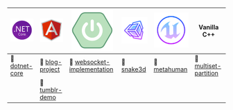 | ![.NET Core](https://github.com/ouchhawk/ouchhawk/blob/main/icons8-.net-framework.svg) | ![Angular](https://github.com/ouchhawk/ouchhawk/blob/main/icons8-angularjs.svg) | ![Spring Boot](https://github.com/ouchhawk/ouchhawk/blob/main/icons8-spring-boot(1).svg) | ![Unity Engine](https://github.com/ouchhawk/ouchhawk/blob/main/icons8-unity(1).svg) | ![Unreal 5](https://github.com/ouchhawk/ouchhawk/blob/main/icons8-unreal-engine(1).svg) |  Vanilla C++ |
| ------------- | ------------- | -------------| -------------|-------------| -------------|
| 📁 [dotnet-core](https://github.com/ouchhawk/dotnet-core) | 📁 [blog-project](https://github.com/ouchhawk/task-blog-project) | 📁 [websocket-implementation](https://github.com/ouchhawk/task-websocket-implementation) | 📁 [snake3d](https://github.com/ouchhawk/snake3d) | 📁 [metahuman](https://github.com/ouchhawk/metahuman-openai) | 📁 [multiset-partition](https://github.com/ouchhawk/multiset-partition) |
|  | 📁 [tumblr-demo](https://github.com/ouchhawk/task-tumblr-demo )|  |  |  |  |
